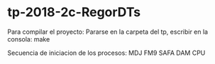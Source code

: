# tp-2018-2c-RegorDTs

Para compilar el proyecto: Pararse en la carpeta del tp, escribir en la consola: make

Secuencia de iniciacion de los procesos: MDJ FM9 SAFA DAM CPU
